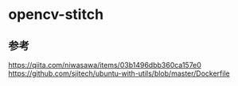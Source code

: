 # opencv-stitch

## 参考

https://qiita.com/niwasawa/items/03b1496dbb360ca157e0
https://github.com/sjitech/ubuntu-with-utils/blob/master/Dockerfile